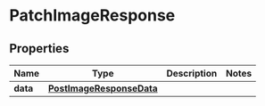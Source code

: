 # PatchImageResponse

## Properties
Name | Type | Description | Notes
------------ | ------------- | ------------- | -------------
**data** | [**PostImageResponseData**](PostImageResponseData.md) |  | 
